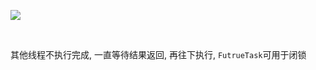 ![](https://youpaiyun.zongqilive.cn/image/5e085ee976085c32893df470.jpg)

​	

其他线程不执行完成, 一直等待结果返回, 再往下执行, `FutrueTask`可用于闭锁

